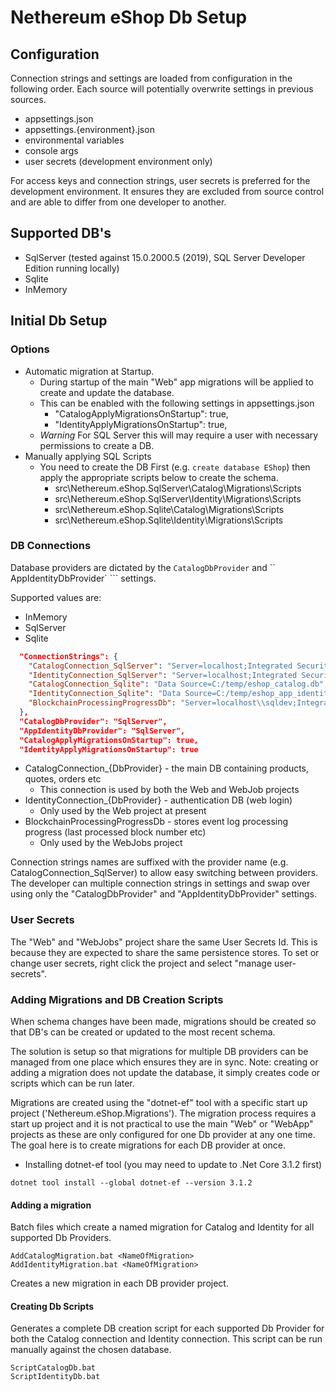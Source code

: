 # Nethereum eShop Db Setup

## Configuration

Connection strings and settings are loaded from configuration in the following order.  Each source will potentially overwrite settings in previous sources.

* appsettings.json
* appsettings.{environment}.json
* environmental variables
* console args
* user secrets (development environment only)

For access keys and connection strings, user secrets is preferred for the development environment.  It ensures they are excluded from source control and are able to differ from one developer to another.

## Supported DB's

* SqlServer (tested against 15.0.2000.5 (2019), SQL Server Developer Edition running locally)
* Sqlite
* InMemory

## Initial Db Setup

### Options

* Automatic migration at Startup.
    * During startup of the main "Web" app migrations will be applied to create and update the database.
    * This can be enabled with the following settings in appsettings.json
        * "CatalogApplyMigrationsOnStartup": true,
        * "IdentityApplyMigrationsOnStartup": true,
    * *Warning* For SQL Server this will may require a user with necessary permissions to create a DB.
* Manually applying SQL Scripts
    * You need to create the DB First (e.g. ``` create database EShop ```) then apply the appropriate scripts below to create the schema.
        * src\Nethereum.eShop.SqlServer\Catalog\Migrations\Scripts
        * src\Nethereum.eShop.SqlServer\Identity\Migrations\Scripts
        * src\Nethereum.eShop.Sqlite\Catalog\Migrations\Scripts
        * src\Nethereum.eShop.Sqlite\Identity\Migrations\Scripts

### DB Connections

Database providers are dictated by the ``` CatalogDbProvider ``` and `` AppIdentityDbProvider` ``` settings.  

Supported values are:
* InMemory
* SqlServer
* Sqlite

``` json
  "ConnectionStrings": {
    "CatalogConnection_SqlServer": "Server=localhost;Integrated Security=true;Initial Catalog=eShop;",
    "IdentityConnection_SqlServer": "Server=localhost;Integrated Security=true;Initial Catalog=eShop;",
    "CatalogConnection_Sqlite": "Data Source=C:/temp/eshop_catalog.db",
    "IdentityConnection_Sqlite": "Data Source=C:/temp/eshop_app_identity.db",
    "BlockchainProcessingProgressDb": "Server=localhost\\sqldev;Integrated Security=true;Initial Catalog=eShopWebJobs;"
  },
  "CatalogDbProvider": "SqlServer",
  "AppIdentityDbProvider": "SqlServer",
  "CatalogApplyMigrationsOnStartup": true,
  "IdentityApplyMigrationsOnStartup": true
```

* CatalogConnection_{DbProvider} - the main DB containing products, quotes, orders etc
    * This connection is used by both the Web and WebJob projects
* IdentityConnection_{DbProvider} - authentication DB (web login)
    * Only used by the Web project at present
* BlockchainProcessingProgressDb - stores event log processing progress (last processed block number etc)
    * Only used by the WebJobs project

Connection strings names are suffixed with the provider name (e.g. CatalogConnection_SqlServer) to allow easy switching between providers.  The developer can multiple  connection strings in settings and swap over using only the "CatalogDbProvider" and "AppIdentityDbProvider" settings.

### User Secrets

The "Web" and "WebJobs" project share the same User Secrets Id.  This is because they are expected to share the same persistence stores.  To set or change user secrets, right click the project and select "manage user-secrets".

### Adding Migrations and DB Creation Scripts

When schema changes have been made, migrations should be created so that DB's can be created or updated to the most recent schema.

The solution is setup so that migrations for multiple DB providers can be managed from one place which ensures they are in sync.  Note: creating or adding a migration does not update the database, it simply creates code or scripts which can be run later.

Migrations are created using the "dotnet-ef" tool with a specific start up project ('Nethereum.eShop.Migrations').  The migration process requires a start up project and it is not practical to use the main "Web" or "WebApp" projects as these are only configured for one Db provider at any one time.  The goal here is to create migrations for each DB provider at once.

* Installing dotnet-ef tool (you may need to update to .Net Core 3.1.2 first)
```
dotnet tool install --global dotnet-ef --version 3.1.2
```

#### Adding a migration

Batch files which create a named migration for Catalog and Identity for all supported Db Providers.

```
AddCatalogMigration.bat <NameOfMigration>
AddIdentityMigration.bat <NameOfMigration>
```

Creates a new migration in each DB provider project.  

#### Creating Db Scripts

Generates a complete DB creation script for each supported Db Provider for both the Catalog connection and Identity connection.  This script can be run manually against the chosen database. 

```
ScriptCatalogDb.bat
ScriptIdentityDb.bat
```

